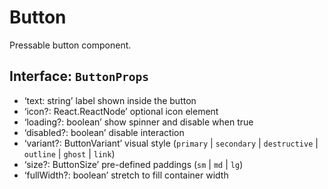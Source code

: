 # Button

Pressable button component.

## Interface: `ButtonProps`
- ‘text: string’ label shown inside the button
- ‘icon?: React.ReactNode’ optional icon element
- ‘loading?: boolean’ show spinner and disable when true
- ‘disabled?: boolean’ disable interaction
- ‘variant?: ButtonVariant’ visual style (`primary` | `secondary` | `destructive` | `outline` | `ghost` | `link`)
- ‘size?: ButtonSize’ pre-defined paddings (`sm` | `md` | `lg`)
- ‘fullWidth?: boolean’ stretch to fill container width

